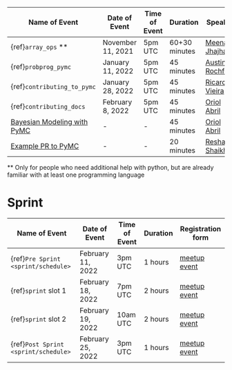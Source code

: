 
| Name of Event                 | Date of Event        | Time of Event | Duration      | Speaker           |  Registration form  |
|-------------------------------|----------------------|---------------|---------------|-------------------|---------------------|
| {ref}`array_ops` **           | November 11, 2021    |  5pm UTC      | 60+30 minutes | [Meenal Jhajharia](https://mjhajharia.com)  |          -          |
| {ref}`probprog_pymc`          | January 11, 2022     |  5pm UTC      | 45 minutes    | [Austin Rochford](https://austinrochford.com)   |          -          |
| {ref}`contributing_to_pymc`   | January 28, 2022     |  5pm UTC      | 45 minutes    | [Ricardo Vieira](https://github.com/ricardoV94)    |          -          |
| {ref}`contributing_docs`      | February 8, 2022     |  5pm UTC      | 45 minutes    | [Oriol Abril](https://oriolabril.github.io)       |   -  |
| [Bayesian Modeling with PyMC](https://www.youtube.com/watch?v=6dc7JgR8eI0) | - | - |  45 minutes | [Oriol Abril](https://oriolabril.github.io) | - |
| [Example PR to PyMC](https://www.youtube.com/watch?v=NbmdFJsnuuo) | - | - | 20 minutes | [Reshama Shaikh](https://reshamas.github.io) | - |

** Only for people who need additional help with python, but are already familiar with at least one programming language


# Sprint 

| Name of Event                 | Date of Event        | Time of Event | Duration      | Registration form  |
|-------------------------------|----------------------|---------------|---------------|---------------------|
| {ref}`Pre Sprint <sprint/schedule>`| February 11, 2022 |  3pm UTC    | 1 hours       | [meetup event](https://www.meetup.com/data-umbrella/events/283765923/) |
| {ref}`sprint` slot 1          | February 18, 2022    |  7pm UTC      | 2 hours       | [meetup event](https://www.meetup.com/data-umbrella/events/283178769/) |
| {ref}`sprint` slot 2          | February 19, 2022    |  10am UTC     | 2 hours       | [meetup event](https://www.meetup.com/data-umbrella/events/283178769/) |
| {ref}`Post Sprint <sprint/schedule>`| February 25, 2022 |  3pm UTC   | 1 hours       | [meetup event](https://www.meetup.com/data-umbrella/events/283766699/) |
